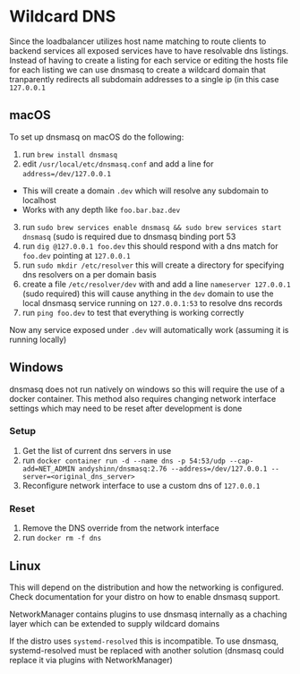 # Wildcard DNS

Since the loadbalancer utilizes host name matching to route clients to backend services all exposed services have to have resolvable dns listings. Instead of having to create a listing for each service or editing the hosts file for each listing we can use dnsmasq to create a wildcard domain that tranparently redirects all subdomain addresses to a single ip (in this case `127.0.0.1`

## macOS

To set up dnsmasq on macOS do the following:

1. run `brew install dnsmasq`
2. edit `/usr/local/etc/dnsmasq.conf` and add a line for `address=/dev/127.0.0.1`
  * This will create a domain `.dev` which will resolve any subdomain to localhost
  * Works with any depth like `foo.bar.baz.dev`
3. run `sudo brew services enable dnsmasq && sudo brew services start dnsmasq` (sudo is required due to dnsmasq binding port 53
4. run `dig @127.0.0.1 foo.dev` this should respond with a dns match for `foo.dev` pointing at `127.0.0.1`
5. run `sudo mkdir /etc/resolver` this will create a directory for specifying dns resolvers on a per domain basis
6. create a file `/etc/resolver/dev` with and add a line `nameserver 127.0.0.1` (sudo required) this will cause anything in the `dev` domain to use the local dnsmasq service running on `127.0.0.1:53` to resolve dns records
7. run `ping foo.dev` to test that everything is working correctly

Now any service exposed under `.dev` will automatically work (assuming it is running locally)

## Windows

dnsmasq does not run natively on windows so this will require the use of a docker container.
This method also requires changing network interface settings which may need to be reset after development is done

### Setup

1. Get the list of current dns servers in use
2. run `docker container run -d --name dns -p 54:53/udp --cap-add=NET_ADMIN andyshinn/dnsmasq:2.76 --address=/dev/127.0.0.1 --server=<original_dns_server>`
3. Reconfigure network interface to use a custom dns of `127.0.0.1`

### Reset

1. Remove the DNS override from the network interface
2. run `docker rm -f dns`


## Linux

This will depend on the distribution and how the networking is configured.
Check documentation for your distro on how to enable dnsmasq support.

NetworkManager contains plugins to use dnsmasq internally as a chaching layer which can be extended to supply wildcard domains

If the distro uses `systemd-resolved` this is incompatible. To use dnsmasq, systemd-resolved must be replaced with another solution (dnsmasq could replace it via plugins with NetworkManager)

